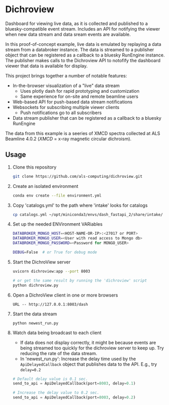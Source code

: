 # Dichroview

Dashboard for viewing live data, as it is collected and published
to a bluesky-compatible event stream. Includes an API for notifying
the viewer when new data stream and data sream events are available.

In this proof-of-concept example, live data is emulated by replaying
a data stream from a databroker instance. The data is streamed to a 
publisher object that can be registered as a callback to a bluesky
RunEngine instance. The publisher makes calls to the Dichroview API 
to notofify the dashboard viewer that data is available for display.

This project brings together a number of notable features:

* In-the-browser visualization of a "live" data stream
    * Uses plotly dash for rapid prototyping and customization
    * Same experience for on-site and remote beamline users
* Web-based API for push-based data stream notifications
* Websockets for subscribing multiple viewer clients
    * Push notifications go to all subscribers
* Data stream publisher that can be registered as a callback to
  a bluesky RunEngine

The data from this example is a seeries of XMCD spectra collected
at ALS Beamline 4.0.2 (_XMCD_ = x-ray magnetic circular dichroism).

Usage
---

1. Clone this repository

    ```bash
    git clone https://github.com/als-computing/dichroview.git
    ```

2. Create an isolated environment

    ```bash
    conda env create --file environment.yml
    ```

3. Copy 'catalogs.yml' to the path where 'intake' looks for catalogs

    ```bash
    cp catalogs.yml ~/opt/miniconda3/envs/dash_fastapi_2/share/intake/
    ```

2. Set up the needed ENVironment VARiables

    ```bash
    DATABROKER_MONGO_HOST=<HOST-NAME-OR-IP>:<27017 or PORT>
    DATABROKER_MONGO_USER=<User with read access to Mongo db>
    DATABROKER_MONGO_PASSWORD=<Password for MONGO_USER>

    DEBUG=False  # or True for debug mode
    ```

3. Start the DichroView server

    ```bash
    uvicorn dichroview:app --port 8003

    # or get the same result by running the 'dichroview' script
    python dichroview.py
    ```

4. Open a DichroView client in one or more browsers

    ```
    URL -- http://127.0.0.1:8003/dash
    ```

5. Start the data stream

    ```
    python newest_run.py
    ```

6. Watch data being broadcast to each client

    * If data does not display correctly, it might be because
      events are being streamed too quickly for the dichroview server
      to keep up. Try reducing the rate of the data stream.
    * In 'newest_run.py': Increase the delay time used by the 
      `ApiDelayedCallback` object that publishes data to the API.
      E.g., try `delay=0.2`

    ```python
    # Default delay value is 0.1 sec.
    send_to_api = ApiDelayedCallback(port=8003, delay=0.1)

    # Increase the delay value to 0.2 sec.
    send_to_api = ApiDelayedCallback(port=8003, delay=0.2)
    ```